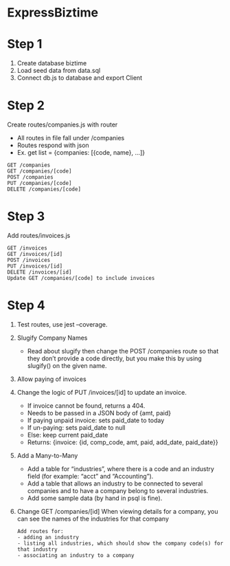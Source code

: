 # ExpressBiztime

# Step 1

1. Create database biztime
2. Load seed data from data.sql
3. Connect db.js to database and export Client

# Step 2

Create routes/companies.js with router

- All routes in file fall under /companies
- Routes respond with json
- Ex. get list = {companies: [{code, name}, ...]}

```Required Routes:
GET /companies
GET /companies/[code]
POST /companies
PUT /companies/[code]
DELETE /companies/[code]
```

# Step 3

Add routes/invoices.js

```Required Routes:
GET /invoices
GET /invoices/[id]
POST /invoices
PUT /invoices/[id]
DELETE /invoices/[id]
Update GET /companies/[code] to include invoices
```

# Step 4

1. Test routes, use jest –coverage.
2. Slugify Company Names
   - Read about slugify then change the POST /companies route so that they don’t provide a code directly, but you make this by using slugify() on the given name.
3. Allow paying of invoices
4. Change the logic of PUT /invoices/[id] to update an invoice.

   - If invoice cannot be found, returns a 404.
   - Needs to be passed in a JSON body of {amt, paid}
   - If paying unpaid invoice: sets paid_date to today
   - If un-paying: sets paid_date to null
   - Else: keep current paid_date
   - Returns: {invoice: {id, comp_code, amt, paid, add_date, paid_date}}

5. Add a Many-to-Many

   - Add a table for “industries”, where there is a code and an industry field (for example: “acct” and “Accounting”).
   - Add a table that allows an industry to be connected to several companies and to have a company belong to several industries.
   - Add some sample data (by hand in psql is fine).

6. Change GET /companies/[id]
   When viewing details for a company, you can see the names of the industries for that company
   ```
   Add routes for:
   - adding an industry
   - listing all industries, which should show the company code(s) for that industry
   - associating an industry to a company
   ```
